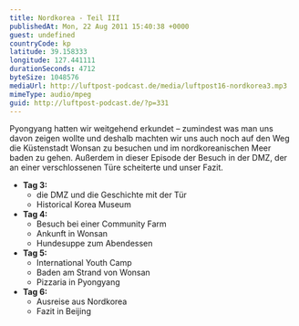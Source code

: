```yaml
---
title: Nordkorea - Teil III
publishedAt: Mon, 22 Aug 2011 15:40:38 +0000
guest: undefined
countryCode: kp
latitude: 39.158333
longitude: 127.441111
durationSeconds: 4712
byteSize: 1048576
mediaUrl: http://luftpost-podcast.de/media/luftpost16-nordkorea3.mp3
mimeType: audio/mpeg
guid: http://luftpost-podcast.de/?p=331
---
```


Pyongyang hatten wir weitgehend erkundet – zumindest was man uns davon zeigen wollte und deshalb machten wir uns auch noch auf den Weg die Küstenstadt Wonsan zu besuchen und im nordkoreanischen Meer baden zu gehen. Außerdem in dieser Episode der Besuch in der DMZ, der an einer verschlossenen Türe scheiterte und unser Fazit. 
* **Tag 3:**  
   * die DMZ und die Geschichte mit der Tür  
   * Historical Korea Museum
* **Tag 4:**  
   * Besuch bei einer Community Farm  
   * Ankunft in Wonsan  
   * Hundesuppe zum Abendessen
* **Tag 5:**  
   * International Youth Camp  
   * Baden am Strand von Wonsan  
   * Pizzaria in Pyongyang
* **Tag 6:**  
   * Ausreise aus Nordkorea  
   * Fazit in Beijing
